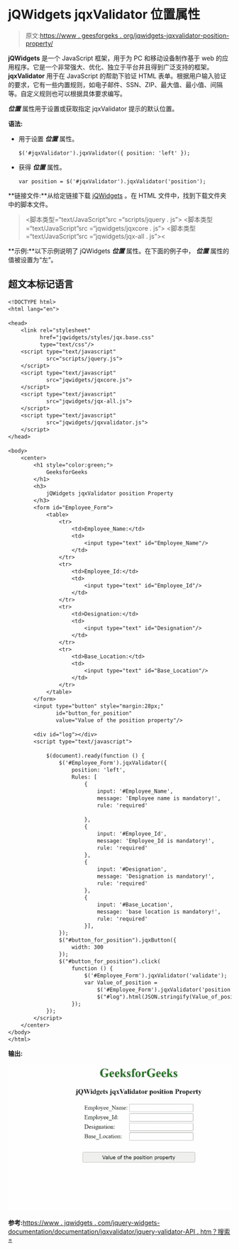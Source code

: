 # jQWidgets jqxValidator 位置属性

> 原文:[https://www . geesforgeks . org/jqwidgets-jqxvalidator-position-property/](https://www.geeksforgeeks.org/jqwidgets-jqxvalidator-position-property/)

**jQWidgets** 是一个 JavaScript 框架，用于为 PC 和移动设备制作基于 web 的应用程序。它是一个非常强大、优化、独立于平台并且得到广泛支持的框架。 **jqxValidator** 用于在 JavaScript 的帮助下验证 HTML 表单。根据用户输入验证的要求，它有一些内置规则，如电子邮件、SSN、ZIP、最大值、最小值、间隔等。自定义规则也可以根据具体要求编写。

***位置*** 属性用于设置或获取指定 jqxValidator 提示的默认位置。

**语法:**

*   用于设置 ***位置*** 属性。

    ```
    $('#jqxValidator').jqxValidator({ position: 'left' });  
    ```

*   获得 ***位置*** 属性。

    ```
    var position = $('#jqxValidator').jqxValidator('position'); 
    ```

**链接文件:**从给定链接下载 [jQWidgets](https://www.jqwidgets.com/download/) 。在 HTML 文件中，找到下载文件夹中的脚本文件。

> <link rel="”stylesheet”" href="”jqwidgets/styles/jqx.base.css”" type="”text/css”">
> <脚本类型=“text/JavaScript”src =“scripts/jquery . js”></脚本>
> <脚本类型=“text/JavaScript”src =“jqwidgets/jqxcore . js”></脚本>
> <脚本类型=“text/JavaScript”src =“jqwidgets/jqx-all . js”><

**示例:**以下示例说明了 jQWidgets ***位置*** 属性。在下面的例子中， ***位置*** 属性的值被设置为“左”。

## 超文本标记语言

```
<!DOCTYPE html>
<html lang="en">

<head>
    <link rel="stylesheet" 
          href="jqwidgets/styles/jqx.base.css" 
          type="text/css"/>
    <script type="text/javascript" 
            src="scripts/jquery.js">
    </script>
    <script type="text/javascript" 
            src="jqwidgets/jqxcore.js">
    </script>
    <script type="text/javascript" 
            src="jqwidgets/jqx-all.js">
    </script>
    <script type="text/javascript" 
            src="jqwidgets/jqxvalidator.js">
    </script>
</head>

<body>
    <center>
        <h1 style="color:green;">
            GeeksforGeeks
        </h1>
        <h3>
            jQWidgets jqxValidator position Property
        </h3>
        <form id="Employee_Form">
            <table>
                <tr>
                    <td>Employee_Name:</td>
                    <td>
                        <input type="text" id="Employee_Name"/>
                    </td>
                </tr>
                <tr>
                    <td>Employee_Id:</td>
                    <td>
                        <input type="text" id="Employee_Id"/>
                    </td>
                </tr>
                <tr>
                    <td>Designation:</td>
                    <td>
                        <input type="text" id="Designation"/>
                    </td>
                </tr>
                <tr>
                    <td>Base_Location:</td>
                    <td>
                        <input type="text" id="Base_Location"/>
                    </td>
                </tr>
            </table>
        </form>
        <input type="button" style="margin:28px;" 
               id="button_for_position" 
               value="Value of the position property"/>

        <div id="log"></div>
        <script type="text/javascript">

            $(document).ready(function () {
                $('#Employee_Form').jqxValidator({
                    position: 'left',
                    Rules: [
                        {
                            input: '#Employee_Name',
                            message: 'Employee name is mandatory!',
                            rule: 'required'

                        },
                        {
                            input: '#Employee_Id',
                            message: 'Employee_Id is mandatory!',
                            rule: 'required'
                        },
                        {
                            input: '#Designation',
                            message: 'Designation is mandatory!',
                            rule: 'required'
                        },
                        {
                            input: '#Base_Location',
                            message: 'base location is mandatory!',
                            rule: 'required'
                        }],
                });
                $("#button_for_position").jqxButton({
                    width: 300
                });
                $("#button_for_position").click(
                    function () {
                        $('#Employee_Form').jqxValidator('validate');
                        var Value_of_position =
                            $('#Employee_Form').jqxValidator('position');
                            $("#log").html(JSON.stringify(Value_of_position));
                    });
            });
        </script>
    </center>
</body>
</html>
```

**输出:**

![](img/ec9cdd15b6c5da4390fe0ec75f628d66.png)

**参考:**[https://www . jqwidgets . com/jquery-widgets-documentation/documentation/jqxvalidator/jquery-validator-API . htm？搜索=](https://www.jqwidgets.com/jquery-widgets-documentation/documentation/jqxvalidator/jquery-validator-api.htm?search=)